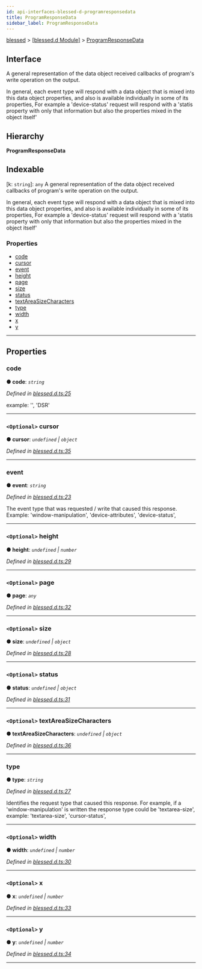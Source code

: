 ```yaml
---
id: api-interfaces-blessed-d-programresponsedata
title: ProgramResponseData
sidebar_label: ProgramResponseData
---
```


[blessed](api-readme.md) > [[blessed.d Module]](api-modules-blessed-d-module.md) > [ProgramResponseData](api-interfaces-blessed-d-programresponsedata.md)

## Interface

A general representation of the data object received callbacks of program's write operation on the output.

In general, each event type will respond with a data object that is mixed into this data object properties, and also is available individually in some of its properties, For example a 'device-status' request will respond with a 'statis property with only that information but also the properties mixed in the object itself'

## Hierarchy

**ProgramResponseData**

## Indexable

\[k: `string`\]:&nbsp;`any`
A general representation of the data object received callbacks of program's write operation on the output.

In general, each event type will respond with a data object that is mixed into this data object properties, and also is available individually in some of its properties, For example a 'device-status' request will respond with a 'statis property with only that information but also the properties mixed in the object itself'

### Properties

* [code](api-interfaces-blessed-d-programresponsedata.md#code)
* [cursor](api-interfaces-blessed-d-programresponsedata.md#cursor)
* [event](api-interfaces-blessed-d-programresponsedata.md#event)
* [height](api-interfaces-blessed-d-programresponsedata.md#height)
* [page](api-interfaces-blessed-d-programresponsedata.md#page)
* [size](api-interfaces-blessed-d-programresponsedata.md#size)
* [status](api-interfaces-blessed-d-programresponsedata.md#status)
* [textAreaSizeCharacters](api-interfaces-blessed-d-programresponsedata.md#textareasizecharacters)
* [type](api-interfaces-blessed-d-programresponsedata.md#type)
* [width](api-interfaces-blessed-d-programresponsedata.md#width)
* [x](api-interfaces-blessed-d-programresponsedata.md#x)
* [y](api-interfaces-blessed-d-programresponsedata.md#y)

---

## Properties

<a id="code"></a>

###  code

**● code**: *`string`*

*Defined in [blessed.d.ts:25](https://github.com/cancerberoSgx/accursed/blob/7a42e78/src/declarations/blessed.d.ts#L25)*

example: '', 'DSR'

___
<a id="cursor"></a>

### `<Optional>` cursor

**● cursor**: *`undefined` \| `object`*

*Defined in [blessed.d.ts:35](https://github.com/cancerberoSgx/accursed/blob/7a42e78/src/declarations/blessed.d.ts#L35)*

___
<a id="event"></a>

###  event

**● event**: *`string`*

*Defined in [blessed.d.ts:23](https://github.com/cancerberoSgx/accursed/blob/7a42e78/src/declarations/blessed.d.ts#L23)*

The event type that was requested / write that caused this response. Example: 'window-manipulation', 'device-attributes', 'device-status',

___
<a id="height"></a>

### `<Optional>` height

**● height**: *`undefined` \| `number`*

*Defined in [blessed.d.ts:29](https://github.com/cancerberoSgx/accursed/blob/7a42e78/src/declarations/blessed.d.ts#L29)*

___
<a id="page"></a>

### `<Optional>` page

**● page**: *`any`*

*Defined in [blessed.d.ts:32](https://github.com/cancerberoSgx/accursed/blob/7a42e78/src/declarations/blessed.d.ts#L32)*

___
<a id="size"></a>

### `<Optional>` size

**● size**: *`undefined` \| `object`*

*Defined in [blessed.d.ts:28](https://github.com/cancerberoSgx/accursed/blob/7a42e78/src/declarations/blessed.d.ts#L28)*

___
<a id="status"></a>

### `<Optional>` status

**● status**: *`undefined` \| `object`*

*Defined in [blessed.d.ts:31](https://github.com/cancerberoSgx/accursed/blob/7a42e78/src/declarations/blessed.d.ts#L31)*

___
<a id="textareasizecharacters"></a>

### `<Optional>` textAreaSizeCharacters

**● textAreaSizeCharacters**: *`undefined` \| `object`*

*Defined in [blessed.d.ts:36](https://github.com/cancerberoSgx/accursed/blob/7a42e78/src/declarations/blessed.d.ts#L36)*

___
<a id="type"></a>

###  type

**● type**: *`string`*

*Defined in [blessed.d.ts:27](https://github.com/cancerberoSgx/accursed/blob/7a42e78/src/declarations/blessed.d.ts#L27)*

Identifies the request type that caused this response. For example, if a 'window-manipulation' is written the response type could be 'textarea-size', example: 'textarea-size', 'cursor-status',

___
<a id="width"></a>

### `<Optional>` width

**● width**: *`undefined` \| `number`*

*Defined in [blessed.d.ts:30](https://github.com/cancerberoSgx/accursed/blob/7a42e78/src/declarations/blessed.d.ts#L30)*

___
<a id="x"></a>

### `<Optional>` x

**● x**: *`undefined` \| `number`*

*Defined in [blessed.d.ts:33](https://github.com/cancerberoSgx/accursed/blob/7a42e78/src/declarations/blessed.d.ts#L33)*

___
<a id="y"></a>

### `<Optional>` y

**● y**: *`undefined` \| `number`*

*Defined in [blessed.d.ts:34](https://github.com/cancerberoSgx/accursed/blob/7a42e78/src/declarations/blessed.d.ts#L34)*

___

